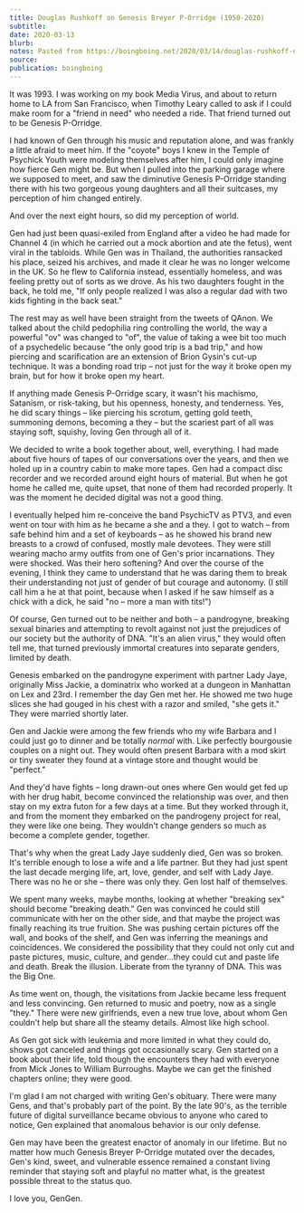 ```yaml
---
title: Douglas Rushkoff on Genesis Breyer P-Orridge (1950-2020)
subtitle:
date: 2020-03-13
blurb:
notes: Pasted from https://boingboing.net/2020/03/14/douglas-rushkoff-on-genesis-br.html
source:
publication: boingboing
---
```


It was 1993. I was working on my book Media Virus, and about to return home to LA from San Francisco, when Timothy Leary called to ask if I could make room for a "friend in need" who needed a ride. That friend turned out to be Genesis P-Orridge.

I had known of Gen through his music and reputation alone, and was frankly a little afraid to meet him. If the "coyote" boys I knew in the Temple of Psychick Youth were modeling themselves after him, I could only imagine how fierce Gen might be. But when I pulled into the parking garage where we supposed to meet, and saw the diminutive Genesis P-Orridge standing there with his two gorgeous young daughters and all their suitcases, my perception of him changed entirely.

And over the next eight hours, so did my perception of world.

Gen had just been quasi-exiled from England after a video he had made for Channel 4 (in which he carried out a mock abortion and ate the fetus), went viral in the tabloids. While Gen was in Thailand, the authorities ransacked his place, seized his archives, and made it clear he was no longer welcome in the UK. So he flew to California instead, essentially homeless, and was feeling pretty out of sorts as we drove. As his two daughters fought in the back, he told me, "If only people realized I was also a regular dad with two kids fighting in the back seat."

The rest may as well have been straight from the tweets of QAnon. We talked about the child pedophilia ring controlling the world, the way a powerful "ov" was changed to "of", the value of taking a wee bit too much of a psychedelic because "the only good trip is a bad trip," and how piercing and scarification are an extension of Brion Gysin's cut-up technique. It was a bonding road trip – not just for the way it broke open my brain, but for how it broke open my heart.

If anything made Genesis P-Orridge scary, it wasn't his machismo, Satanism, or risk-taking, but his openness, honesty, and tenderness. Yes, he did scary things – like piercing his scrotum, getting gold teeth, summoning demons, becoming a they – but the scariest part of all was staying soft, squishy, loving Gen through all of it.

We decided to write a book together about, well, everything. I had made about five hours of tapes of our conversations over the years, and then we holed up in a country cabin to make more tapes. Gen had a compact disc recorder and we recorded around eight hours of material. But when he got home he called me, quite upset, that none of them had recorded properly. It was the moment he decided digital was not a good thing.

I eventually helped him re-conceive the band PsychicTV as PTV3, and even went on tour with him as he became a she and a they. I got to watch – from safe behind him and a set of keyboards – as he showed his brand new breasts to a crowd of confused, mostly male devotees. They were still wearing macho army outfits from one of Gen's prior incarnations. They were shocked. Was their hero softening? And over the course of the evening, I think they came to understand that he was daring them to break their understanding not just of gender of but courage and autonomy. (I still call him a he at that point, because when I asked if he saw himself as a chick with a dick, he said "no – more a man with tits!")

Of course, Gen turned out to be neither and both – a pandrogyne, breaking sexual binaries and attempting to revolt against not just the prejudices of our society but the authority of DNA. "It's an alien virus," they would often tell me, that turned previously immortal creatures into separate genders, limited by death.

Genesis embarked on the pandrogyne experiment with partner Lady Jaye, originally Miss Jackie, a dominatrix who worked at a dungeon in Manhattan on Lex and 23rd. I remember the day Gen met her. He showed me two huge slices she had gouged in his chest with a razor and smiled, "she gets it." They were married shortly later.

Gen and Jackie were among the few friends who my wife Barbara and I could just go to dinner and be totally _normal_ with. Like perfectly bourgousie couples on a night out. They would often present Barbara with a mod skirt or tiny sweater they found at a vintage store and thought would be "perfect."

And they'd have fights – long drawn-out ones where Gen would get fed up with her drug habit, become convinced the relationship was over, and then stay on my extra futon for a few days at a time. But they worked through it, and from the moment they embarked on the pandrogeny project for real, they were like one being. They wouldn't change genders so much as become a complete gender, together.

That's why when the great Lady Jaye suddenly died, Gen was so broken. It's terrible enough to lose a wife and a life partner. But they had just spent the last decade merging life, art, love, gender, and self with Lady Jaye. There was no he or she – there was only they. Gen lost half of themselves.

We spent many weeks, maybe months, looking at whether "breaking sex" should become "breaking death." Gen was convinced he could still communicate with her on the other side, and that maybe the project was finally reaching its true fruition. She was pushing certain pictures off the wall, and books of the shelf, and Gen was inferring the meanings and coincidences. We considered the possibility that they could not only cut and paste pictures, music, culture, and gender…they could cut and paste life and death. Break the illusion. Liberate from the tyranny of DNA. This was the Big One.

As time went on, though, the visitations from Jackie became less frequent and less convincing. Gen returned to music and poetry, now as a single "they." There were new girlfriends, even a new true love, about whom Gen couldn't help but share all the steamy details. Almost like high school.

As Gen got sick with leukemia and more limited in what they could do, shows got canceled and things got occasionally scary. Gen started on a book about their life, told though the encounters they had with everyone from Mick Jones to William Burroughs. Maybe we can get the finished chapters online; they were good.

I'm glad I am not charged with writing Gen's obituary. There were many Gens, and that's probably part of the point. By the late 90's, as the terrible future of digital surveillance became obvious to anyone who cared to notice, Gen explained that anomalous behavior is our only defense.

Gen may have been the greatest enactor of anomaly in our lifetime. But no matter how much Genesis Breyer P-Orridge mutated over the decades, Gen's kind, sweet, and vulnerable essence remained a constant living reminder that staying soft and playful no matter what, is the greatest possible threat to the status quo.

I love you, GenGen.
